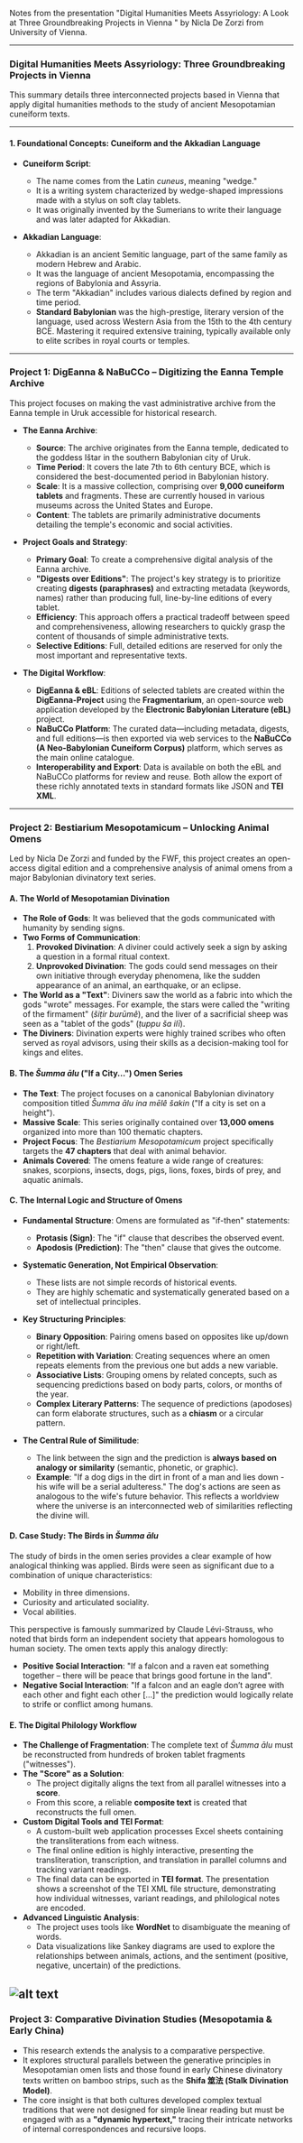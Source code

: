 Notes from the presentation "Digital Humanities Meets Assyriology: A Look at Three Groundbreaking Projects in Vienna
" by Nicla De Zorzi from University of Vienna.


---

### **Digital Humanities Meets Assyriology: Three Groundbreaking Projects in Vienna**

This summary details three interconnected projects based in Vienna that apply digital humanities methods to the study of ancient Mesopotamian cuneiform texts.

---

#### **1. Foundational Concepts: Cuneiform and the Akkadian Language**

* **Cuneiform Script**:
    * The name comes from the Latin *cuneus*, meaning "wedge."
    * It is a writing system characterized by wedge-shaped impressions made with a stylus on soft clay tablets.
    * It was originally invented by the Sumerians to write their language and was later adapted for Akkadian.

* **Akkadian Language**:
    * Akkadian is an ancient Semitic language, part of the same family as modern Hebrew and Arabic.
    * It was the language of ancient Mesopotamia, encompassing the regions of Babylonia and Assyria.
    * The term "Akkadian" includes various dialects defined by region and time period.
    * **Standard Babylonian** was the high-prestige, literary version of the language, used across Western Asia from the 15th to the 4th century BCE. Mastering it required extensive training, typically available only to elite scribes in royal courts or temples.

---

### **Project 1: DigEanna & NaBuCCo – Digitizing the Eanna Temple Archive**

This project focuses on making the vast administrative archive from the Eanna temple in Uruk accessible for historical research.

* **The Eanna Archive**:
    * **Source**: The archive originates from the Eanna temple, dedicated to the goddess Ištar in the southern Babylonian city of Uruk.
    * **Time Period**: It covers the late 7th to 6th century BCE, which is considered the best-documented period in Babylonian history.
    * **Scale**: It is a massive collection, comprising over **9,000 cuneiform tablets** and fragments. These are currently housed in various museums across the United States and Europe.
    * **Content**: The tablets are primarily administrative documents detailing the temple's economic and social activities.

* **Project Goals and Strategy**:
    * **Primary Goal**: To create a comprehensive digital analysis of the Eanna archive.
    * **"Digests over Editions"**: The project's key strategy is to prioritize creating **digests (paraphrases)** and extracting metadata (keywords, names) rather than producing full, line-by-line editions of every tablet.
    * **Efficiency**: This approach offers a practical tradeoff between speed and comprehensiveness, allowing researchers to quickly grasp the content of thousands of simple administrative texts.
    * **Selective Editions**: Full, detailed editions are reserved for only the most important and representative texts.

* **The Digital Workflow**:
    * **DigEanna & eBL**: Editions of selected tablets are created within the **DigEanna-Project** using the **Fragmentarium**, an open-source web application developed by the **Electronic Babylonian Literature (eBL)** project.
    * **NaBuCCo Platform**: The curated data—including metadata, digests, and full editions—is then exported via web services to the **NaBuCCo (A Neo-Babylonian Cuneiform Corpus)** platform, which serves as the main online catalogue.
    * **Interoperability and Export**: Data is available on both the eBL and NaBuCCo platforms for review and reuse. Both allow the export of these richly annotated texts in standard formats like JSON and **TEI XML**.

---

### **Project 2: Bestiarium Mesopotamicum – Unlocking Animal Omens**

Led by Nicla De Zorzi and funded by the FWF, this project creates an open-access digital edition and a comprehensive analysis of animal omens from a major Babylonian divinatory text series.

#### **A. The World of Mesopotamian Divination**

* **The Role of Gods**: It was believed that the gods communicated with humanity by sending signs.
* **Two Forms of Communication**:
    1.  **Provoked Divination**: A diviner could actively seek a sign by asking a question in a formal ritual context.
    2.  **Unprovoked Divination**: The gods could send messages on their own initiative through everyday phenomena, like the sudden appearance of an animal, an earthquake, or an eclipse.
* **The World as a "Text"**: Diviners saw the world as a fabric into which the gods "wrote" messages. For example, the stars were called the "writing of the firmament" (*šiṭir burūmê*), and the liver of a sacrificial sheep was seen as a "tablet of the gods" (*ṭuppu ša ilī*).
* **The Diviners**: Divination experts were highly trained scribes who often served as royal advisors, using their skills as a decision-making tool for kings and elites.

#### **B. The *Šumma ālu* ("If a City...") Omen Series**

* **The Text**: The project focuses on a canonical Babylonian divinatory composition titled *Šumma ālu ina mēlê šakin* ("If a city is set on a height").
* **Massive Scale**: This series originally contained over **13,000 omens** organized into more than 100 thematic chapters.
* **Project Focus**: The *Bestiarium Mesopotamicum* project specifically targets the **47 chapters** that deal with animal behavior.
* **Animals Covered**: The omens feature a wide range of creatures: snakes, scorpions, insects, dogs, pigs, lions, foxes, birds of prey, and aquatic animals.

#### **C. The Internal Logic and Structure of Omens**

* **Fundamental Structure**: Omens are formulated as "if-then" statements:
    * **Protasis (Sign)**: The "if" clause that describes the observed event.
    * **Apodosis (Prediction)**: The "then" clause that gives the outcome.

* **Systematic Generation, Not Empirical Observation**:
    * These lists are not simple records of historical events.
    * They are highly schematic and systematically generated based on a set of intellectual principles.

* **Key Structuring Principles**:
    * **Binary Opposition**: Pairing omens based on opposites like up/down or right/left.
    * **Repetition with Variation**: Creating sequences where an omen repeats elements from the previous one but adds a new variable.
    * **Associative Lists**: Grouping omens by related concepts, such as sequencing predictions based on body parts, colors, or months of the year.
    * **Complex Literary Patterns**: The sequence of predictions (apodoses) can form elaborate structures, such as a **chiasm** or a circular pattern.

* **The Central Rule of Similitude**:
    * The link between the sign and the prediction is **always based on analogy or similarity** (semantic, phonetic, or graphic).
    * **Example**: "If a dog digs in the dirt in front of a man and lies down - his wife will be a serial adulteress." The dog's actions are seen as analogous to the wife's future behavior. This reflects a worldview where the universe is an interconnected web of similarities reflecting the divine will.

#### **D. Case Study: The Birds in *Šumma ālu***

The study of birds in the omen series provides a clear example of how analogical thinking was applied. Birds were seen as significant due to a combination of unique characteristics:
* Mobility in three dimensions.
* Curiosity and articulated sociality.
* Vocal abilities.

This perspective is famously summarized by Claude Lévi-Strauss, who noted that birds form an independent society that appears homologous to human society. The omen texts apply this analogy directly:
* **Positive Social Interaction**: "If a falcon and a raven eat something together – there will be peace that brings good fortune in the land".
* **Negative Social Interaction**: "If a falcon and an eagle don’t agree with each other and fight each other [...]" the prediction would logically relate to strife or conflict among humans.

#### **E. The Digital Philology Workflow**

* **The Challenge of Fragmentation**: The complete text of *Šumma ālu* must be reconstructed from hundreds of broken tablet fragments ("witnesses").
* **The "Score" as a Solution**:
    * The project digitally aligns the text from all parallel witnesses into a **score**.
    * From this score, a reliable **composite text** is created that reconstructs the full omen.
* **Custom Digital Tools and TEI Format**:
    * A custom-built web application processes Excel sheets containing the transliterations from each witness.
    * The final online edition is highly interactive, presenting the transliteration, transcription, and translation in parallel columns and tracking variant readings.
    * The final data can be exported in **TEI format**. The presentation shows a screenshot of the TEI XML file structure, demonstrating how individual witnesses, variant readings, and philological notes are encoded.
* **Advanced Linguistic Analysis**:
    * The project uses tools like **WordNet** to disambiguate the meaning of words.
    * Data visualizations like Sankey diagrams are used to explore the relationships between animals, actions, and the sentiment (positive, negative, uncertain) of the predictions.

![alt text](<image-1 copy.png>)
---

### **Project 3: Comparative Divination Studies (Mesopotamia & Early China)**

* This research extends the analysis to a comparative perspective.
* It explores structural parallels between the generative principles in Mesopotamian omen lists and those found in early Chinese divinatory texts written on bamboo strips, such as the **Shifa 筮法 (Stalk Divination Model)**.
* The core insight is that both cultures developed complex textual traditions that were not designed for simple linear reading but must be engaged with as a **"dynamic hypertext,"** tracing their intricate networks of internal correspondences and recursive loops.